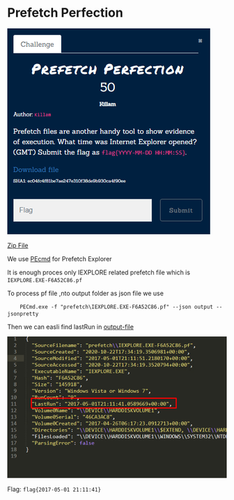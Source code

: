# Prefetch Perfection
![](../../assets/forensics/prefetch-perfection_2.png)

[Zip File](../../assets/forensics/prefetch.zip) 

We use [PEcmd](https://github.com/EricZimmerman/PECmd) for Prefetch Explorer

It is enough proces only IEXPLORE related prefetch file which is `IEXPLORE.EXE-F6A52C86.pf`

To process pf file ,nto output folder as json file we use 

```
	PECmd.exe -f "prefetch\IEXPLORE.EXE-F6A52C86.pf" --json output --jsonpretty
```
Then we can easli find lastRun in  [output-file](../../assets/forensics/PECmd_Output.json) 

![](../../assets/forensics/prefetch-perfection_1.png)

Flag: `flag{2017-05-01 21:11:41}` 
